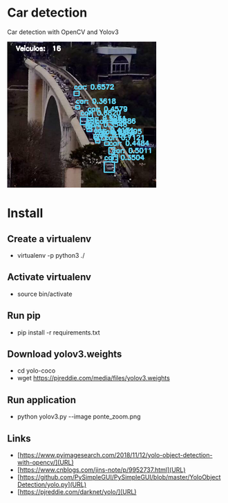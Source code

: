 # Car detection
Car detection with OpenCV and Yolov3

![Car detection with Opencv and Yolov3](https://raw.githubusercontent.com/hussanhijazi/opencv-yolov3/master/image_car_count.png)

# Install

## Create a virtualenv  
- virtualenv -p python3 ./

## Activate virtualenv
- source bin/activate

## Run pip
- pip install -r requirements.txt

## Download yolov3.weights
- cd yolo-coco
- wget https://pjreddie.com/media/files/yolov3.weights

## Run application
- python yolov3.py --image ponte_zoom.png


## Links
- [https://www.pyimagesearch.com/2018/11/12/yolo-object-detection-with-opencv/](URL)
- [https://www.cnblogs.com/jins-note/p/9952737.html](URL)
- [https://github.com/PySimpleGUI/PySimpleGUI/blob/master/YoloObjectDetection/yolo.py](URL)
- [https://pjreddie.com/darknet/yolo/](URL)
